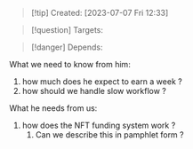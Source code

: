 
>[!tip] Created: [2023-07-07 Fri 12:33]

>[!question] Targets: 

>[!danger] Depends: 

What we need to know from him:
1. how much does he expect to earn a week ?
2. how should we handle slow workflow ?

What he needs from us:
1. how does the NFT funding system work ?
	1. Can we describe this in pamphlet form ?